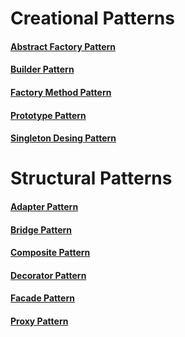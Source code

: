 # Creational Patterns
#### <a href ="https://github.com/oznakdn/Design-Patterns/tree/main/Creational/AbstractFactoryPattern">Abstract Factory Pattern</a>
#### <a href ="https://github.com/oznakdn/Design-Patterns/tree/main/Creational/BuilderPattern">Builder Pattern</a>
#### <a href ="https://github.com/oznakdn/Design-Patterns/tree/main/Creational/FactoryMethodPattern">Factory Method Pattern</a>
#### <a href ="https://github.com/oznakdn/Design-Patterns/tree/main/Creational/PrototypePattern">Prototype Pattern</a>
#### <a href ="https://github.com/oznakdn/Design-Patterns/tree/main/Creational/SingletonPattern">Singleton Desing Pattern</a>

# Structural Patterns
#### <a href ="https://github.com/oznakdn/Design-Patterns/tree/main/Structural/AdapterPattern">Adapter Pattern</a>
#### <a href ="https://github.com/oznakdn/Design-Patterns/tree/main/Structural/BridgePattern">Bridge Pattern</a>
#### <a href ="https://github.com/oznakdn/Design-Patterns/tree/main/Structural/CompositePattern">Composite Pattern</a>
#### <a href ="https://github.com/oznakdn/Design-Patterns/tree/main/Structural/DecoratorPattern">Decorator Pattern</a>
#### <a href ="https://github.com/oznakdn/Design-Patterns/tree/main/Structural/FacadePattern">Facade Pattern</a>
#### <a href ="https://github.com/oznakdn/Design-Patterns/tree/main/Structural/ProxyPattern">Proxy Pattern</a>






